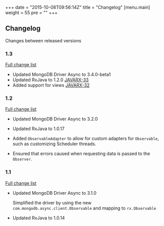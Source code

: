+++
date = "2015-10-08T09:56:14Z"
title = "Changelog"
[menu.main]
  weight = 55
  pre = "<i class='fa fa-cog'></i>"
+++

## Changelog

Changes between released versions


### 1.3


[Full change list](https://jira.mongodb.org/issues/?jql=project%20%3D%20JAVARX%20AND%20fixVersion%20%3D%201.3)

  * Updated MongoDB Driver Async to 3.4.0-beta1
  * Updated RxJava to 1.2.0 [JAVARX-33](https://jira.mongodb.org/browse/JAVARX-33)
  * Added support for views [JAVARX-32](https://jira.mongodb.org/browse/JAVARX-32)

### 1.2 

[Full change list](https://jira.mongodb.org/issues/?jql=project%20%3D%20JAVARX%20AND%20fixVersion%20%3D%201.2)

  * Updated MongoDB Driver Async to 3.2.0
    
  * Updated RxJava to 1.0.17
  
  * Added `ObservableAdapter` to allow for custom adapters for `Observable`, such as customizing Scheduler threads.
  
  * Ensured that errors caused when requesting data is passed to the `Observer`.

### 1.1 

[Full change list](https://jira.mongodb.org/issues/?jql=project%20%3D%20JAVARX%20AND%20fixVersion%20%3D%201.1)

  * Updated MongoDB Driver Async to 3.1.0
  
    Simplified the driver by using the new `com.mongodb.async.client.Observable` and mapping to `rx.Observable`
    
  * Updated RxJava to 1.0.14


